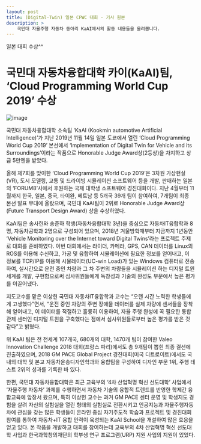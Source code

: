 ```yaml
---
layout: post
title: (Digital-Twin) 일본 CPWC 대회 - 기사 원본
description: > 
    국민대 자율주행 자동차 동아리 KaAI에서의 활동 내용들을 올려봅니다.
---
```

 
일본 대회 수상^^
 
# 국민대 자동차융합대학 카이(KaAI)팀, ‘Cloud Programming World Cup 2019’ 수상

 

![image](https://user-images.githubusercontent.com/46951365/79417637-927f1480-7fed-11ea-88ad-36d3fe175db5.png)

 

국민대 자동차융합대학 소속팀 ‘KaAI (Kookmin automotive Artificial Intelligence)’가 지난 2019년 11월 14일 일본 도쿄에서 열린 ‘Cloud Programming World Cup 2019’ 본선에서 ‘Implementation of Digital Twin for Vehicle and its Surroundings’이라는 작품으로 Honorable Judge Award상(2등상)을 차지하고 상금 5만엔을 받았다.

 

올해 제7회를 맞이한 ‘Cloud Programming World Cup 2019’은 3차원 가상현실(VR), 도시 모델링, 교통 및 드라이빙 시뮬레이션 소프트웨어 등을 개발, 판매하는 일본의 ‘FORUM8’사에서 후원하는 국제 대학생 소프트웨어 경진대회이다. 지난 4월부터 11월까지 한국, 일본, 중국, 타이완, 베트남 등 5개국 39개 팀이 참여하여, 7개팀이 최종 본선 발표 무대에 올랐으며, 국민대 KaAI팀이 2위로 Honorable Judge Award상 (Future Transport Design Award) 상을 수상하였다.

 

KaAI팀은 송사헌와 송준하 학생(자동차융합대학 3년)을 중심으로 자동차IT융합학과 8명, 자동차공학과 2명으로 구성되어 있으며, 2018년 겨울방학때부터 지금까지 1년동안 ‘Vehicle Monitoring over the Internet toward Digital Twins’라는 프로젝트 주제로 대회를 준비하였다. 이번 대회에서는 라이더, 카메라, GPS, CAN 데이터를 Linux의 ROS를 이용해 수신하고, 가공 및 융합하여 시뮬레이션에 필요한 정보를 얻어내고, 이 정보를 TCP/IP를 이용해 시뮬레이터(UC-win Load)가 있는 Windows 컴퓨터로 전송하여, 실시간으로 운전 중인 차량과 그 차 주변의 차량들을 시뮬레이션 하는 디지털 트윈 세계를 개발, 구현함으로써 심사위원들에게 독창성과 기술의 완성도 부문에서 높은 평가를 이끌어냈다.

 

지도교수를 맡은 이상헌 국민대 자동차IT융합학과 교수는 “오랜 시간 노력한 학생들에게 고생했다”면서, “운전 중인 차량의 주변 장애물 데이터를 실제 차량에 센서들을 장착해 얻어내고, 이 데이터를 적절하고 훌륭히 이용하여, 자율 주행 완성에 꼭 필요한 통합 관제 센터인 디지털 트윈을 구축했다는 점에서 심사위원들로부터 높은 평가를 받은 것 같다”고 밝혔다.

 

위 KaAI 팀은 전 전세계 107개국, 680개의 대학, 1470개 팀이 참여한 Valeo Innovation Challenge 2018 대회(프랑스 파리)에서도 총 9개팀이 뽑힌 최종 결선에 진출하였으며, 2018 GM PACE Global Project 경진대회(미국 디트로이트)에서도 국내외 대학 및 본교 자동차운송디자인학과와 융합팀을 구성하여 디자인 부문 1위, 주행 테스트 2위의 성과를 기록한 바 있다. 

 

한편, 국민대 자동차융합대학은 최근 교육부의 ‘4차 산업혁명 혁신 선도대학’ 사업에서 ‘자율주행 자동차’ 과제를 수행하면서 자동차 기술의 융합적 트렌드를 반영한 학제간 융합교육에 앞장서 왔으며, 특히 이상헌 교수는 과거 GM PACE 센터 운영 및 학생지도 경험을 살려 자신의 실험실을 열린 형태의 실험실로 전환시키고 인공지능과 자율주행자동차에 관심을 갖는 많은 학생들이 온라인 중심 자기주도적 학습과 프로젝트 및 경진대회 참여를 통하여 자동차+IT 융합 인력이 육성되는 KaAI School을 개설하여 많은 호응을 얻고 있다. 본 작품을 개발하고 대회를 참여하는데 교육부의 4차 산업혁명 혁신 선도대학 사업과 한국과학창의재단의 학부생 연구 프로그램(URP) 지원 사업의 지원이 있었다.

 

 